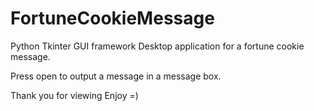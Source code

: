 # FortuneCookieMessage
Python Tkinter GUI framework
Desktop application for a fortune cookie message.

Press open to output a message in a message box.

Thank you for viewing
Enjoy =)
